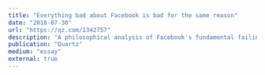 ```yaml
---
title: "Everything bad about Facebook is bad for the same reason"
date: "2018-07-30"
url: "https://qz.com/1342757"
description: "A philosophical analysis of Facebook's fundamental failing."
publication: "Quartz"
medium: "essay"
external: true
---
```

